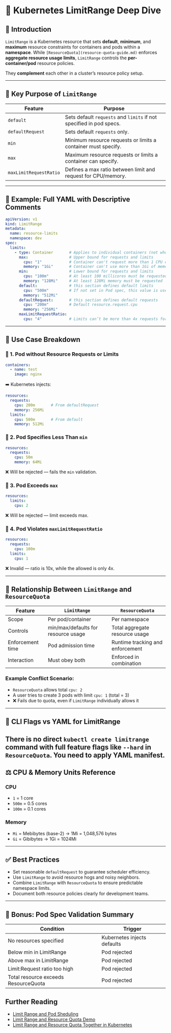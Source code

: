 # 📘 Kubernetes LimitRange Deep Dive

## 🌟 Introduction
`LimitRange` is a Kubernetes resource that sets **default**, **minimum**, and **maximum** resource constraints for containers and pods within a **namespace**. While `[ResourceQuota](resource-quota-guide.md)` enforces **aggregate resource usage limits**, `LimitRange` controls the **per-container/pod** resource policies.

They **complement** each other in a cluster’s resource policy setup.

---

## 🧠 Key Purpose of `LimitRange`

| Feature             | Purpose                                                                 |
|---------------------|-------------------------------------------------------------------------|
| `default`           | Sets default `requests` and `limits` if not specified in pod specs.     |
| `defaultRequest`    | Sets default `requests` only.                                           |
| `min`               | Minimum resource requests or limits a container must specify.           |
| `max`               | Maximum resource requests or limits a container can specify.           |
| `maxLimitRequestRatio` | Defines a max ratio between limit and request for CPU/memory.       |


---

## 🧪 Example: Full YAML with Descriptive Comments

```yaml
apiVersion: v1
kind: LimitRange
metadata:
  name: resource-limits
  namespace: dev
spec:
  limits:
    - type: Container       # Applies to individual containers (not whole pods)
      max:                  # Upper bound for requests and limits
        cpu: "1"            # Container can't request more than 1 CPU core
        memory: "1Gi"       # Container can't use more than 1Gi of memory
      min:                  # Lower bound for requests and limits
        cpu: "100m"         # At least 100 millicores must be requested
        memory: "128Mi"     # At least 128Mi memory must be requested
      default:              # this section defines default limits
        cpu: "500m"         # If not set in Pod spec, this value is used (Default resource.limit.cpu)
        memory: "512Mi"
      defaultRequest:       # this section defines default requests
        cpu: "200m"         # Default resource.request.cpu
        memory: "256Mi"
      maxLimitRequestRatio:
        cpu: "4"            # Limits can’t be more than 4x requests for CPU
```

---

## 🎯 Use Case Breakdown

### 🔹 1. Pod without Resource Requests or Limits
```yaml
containers:
  - name: test
    image: nginx
```
➡️ Kubernetes injects:
```yaml
resources:
  requests:
    cpu: 200m       # From defaultRequest
    memory: 256Mi
  limits:
    cpu: 500m       # From default
    memory: 512Mi
```

### 🔹 2. Pod Specifies Less Than `min`
```yaml
resources:
  requests:
    cpu: 50m
    memory: 64Mi
```
❌ Will be rejected — fails the `min` validation.

### 🔹 3. Pod Exceeds `max`
```yaml
resources:
  limits:
    cpu: 2
```
❌ Will be rejected — limit exceeds max.

### 🔹 4. Pod Violates `maxLimitRequestRatio`
```yaml
resources:
  requests:
    cpu: 100m
  limits:
    cpu: 1
```
❌ Invalid — ratio is 10x, while the allowed is only 4x.

---

## 🧩 Relationship Between `LimitRange` and `ResourceQuota`

| Feature               | `LimitRange`                          | `ResourceQuota`                        |
|------------------------|----------------------------------------|----------------------------------------|
| Scope                 | Per pod/container                      | Per namespace                          |
| Controls              | min/max/defaults for resource usage    | Total aggregate resource usage         |
| Enforcement time     | Pod admission time                     | Runtime tracking and enforcement       |
| Interaction           | Must obey both                        | Enforced in combination                |

### Example Conflict Scenario:
- `ResourceQuota` allows total `cpu: 2`
- A user tries to create 3 pods with limit `cpu: 1` (total = 3)
- ❌ Fails due to quota, even if `LimitRange` individually allows it


---

## 🔧 CLI Flags vs YAML for LimitRange

There is no direct `kubectl create limitrange` command with full feature flags like `--hard` in `ResourceQuota`. You need to apply YAML manifest.
---

## ⚖️ CPU & Memory Units Reference

### CPU
- `1` = 1 core
- `500m` = 0.5 cores
- `100m` = 0.1 cores

### Memory
- `Mi` = Mebibytes (base-2) → 1Mi = 1,048,576 bytes
- `Gi` = Gibibytes → 1Gi = 1024Mi

---

## ✅ Best Practices

- Set reasonable `defaultRequest` to guarantee scheduler efficiency.
- Use `LimitRange` to avoid resource hogs and noisy neighbors.
- Combine `LimitRange` with `ResourceQuota` to ensure predictable namespace limits.
- Document both resource policies clearly for development teams.

---

## 📎 Bonus: Pod Spec Validation Summary

| Condition                              | Trigger                         |
|----------------------------------------|----------------------------------|
| No resources specified                  | Kubernetes injects defaults      |
| Below min in LimitRange                | Pod rejected                     |
| Above max in LimitRange                | Pod rejected                     |
| Limit:Request ratio too high           | Pod rejected                     |
| Total resource exceeds ResourceQuota   | Pod rejected                     |


## Further Reading

- [Limit Range and Pod Sheduling](limitrange-and-pod-scheduling.md)
- [Limit Range and Resource Quota Demo](limitrange-resourcequota-demo.md)
- [Limit Range and Resource Quota Together in Kubernetes](limitrange-resourcequota-together.md)
